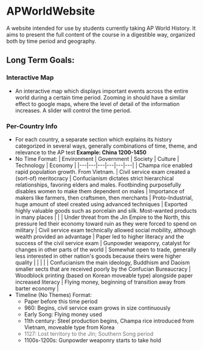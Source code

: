 # APWorldWebsite
A website intended for use by students currently taking AP World History. It aims to present the full content of the course in a digestible way, organized both by time period and geography.

## Long Term Goals:

### Interactive Map
- An interactive map which displays important events across the entire world during a certain time period. Zooming in should have a similar effect to google maps, where the level of detail of the information increases. A slider will control the time period.
### Per-Country Info
- For each country, a separate section which explains its history categorized in several ways, generally combinations of time, theme, and relevance to the AP test
**Example: China 1200-1450**
- No Time Format:
| Environment | Government | Society | Culture | Technology | Economy |
|---|---|---|---|---|---|
| Champa rice enabled rapid population growth. From Vietnam. | Civil service exam created a (sort-of) meritocracy | Confucianism dictates strict hierarchical relationships, favoring elders and males. Footbinding purposefully disables women to make them dependent on males | Importance of makers like farmers, then craftsmen, then merchants | Proto-Industrial, huge amount of steel created using advanced techniques | Exported highly valuable goods such as porcelain and silk. Most-wanted products in many places |
|  | Under threat from the Jin Empire to the North, this pressure led their economy toward ruin as they were forced to spend on military | Civil service exam technically allowed social mobility, although wealth provided an advantage | Paper led to higher literacy and the success of the civil service exam | Gunpowder weaponry, catalyst for changes in other parts of the world | Somewhat open to trade, generally less interested in other nation's goods because theirs were higher quality |
|  |  |  | Confucianism the main ideology, Buddhism and Daoism smaller sects that are received  poorly by the Confucian Bureaucracy | Woodblock printing (based on Korean moveable type) alongside paper increased literacy | Flying money, beginning of transition away from barter economy |
- Timeline (No Themes) Format:
  - Paper before this time period
  - 960: Begins, civil service exam grows in size continuously
  - Early Song: Flying money used
  - 11th century: Steel production begins, Champa rice introduced from Vietnam, moveable type from Korea
  - <span style="opacity: 0.6;">1127: Lost territory to the Jin; Southern Song period</span>
  - 1100s-1200s: Gunpowder weaponry starts to take hold